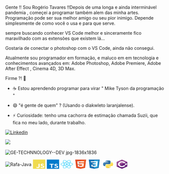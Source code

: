 Gente !! 
Sou Rogério Tavares !!Depois de uma longa e ainda interminável pandemia , começei a programar também alem das minha artes.
Programação  pode ser sua melhor amigo ou seu pior inimigo. Depende simplesmente de como você o usa e para que serve.

sempre buscando conhecer VS Code melhor e sinceramente fico maravilhado com as extensões que existem lá... 


Gostaria de conectar o photoshop com o VS Code, ainda não consegui.

Atualmente sou programador em formação,  e maluco em em tecnologia e conhecimentos avançados em: Adobe Photoshop, Adobe Premiere, Adobe After Effect , Cinema 4D, 3D Max.


Firme ?! 👋

- ☕ Estou aprendendo programar para virar  " Mike Tyson da programação "  

- 😄 "é gente de quem" ?  (Usando o diakwleto laranjalense).
- ⚡ Curiosidade: tenho uma cachorra de estimação chamada Suzii, que fica no meu lado, durante trabalho. 




[![Linkedin](https://img.shields.io/badge/LinkedIn-0077B5?style=for-the-badge&logo=linkedin&logoColor=white)](https://www.linkedin.com/in/rogtavares/)

 <a href="https://instagram.com/rogtavares" target="_blank"><img src="https://img.shields.io/badge/-Instagram-%23E4405F?style=for-the-badge&logo=instagram&logoColor=white" target="_blank"></a>




![GE-TECHNNOLOGY--DEV jpg-1836x1836](https://user-images.githubusercontent.com/91990479/148709724-e948396d-1734-4ed9-9e83-5b3499b7fb3d.jpg)




</div>
  <img align="center" alt="Rafa-Java" height="30" width="40" src="https://img.shields.io/badge/Java-ED8B00?style=for-the-badge&logo=java&logoColor=white">
  <img align="center" alt="Rafa-Js" height="30" width="40" src="https://raw.githubusercontent.com/devicons/devicon/master/icons/javascript/javascript-plain.svg">
  <img align="center" alt="Rafa-Ts" height="30" width="40" src="https://raw.githubusercontent.com/devicons/devicon/master/icons/typescript/typescript-plain.svg">
  <img align="center" alt="Rafa-React" height="30" width="40" src="https://raw.githubusercontent.com/devicons/devicon/master/icons/react/react-original.svg">
  <img align="center" alt="Rafa-HTML" height="30" width="40" src="https://raw.githubusercontent.com/devicons/devicon/master/icons/html5/html5-original.svg">
  <img align="center" alt="Rafa-CSS" height="30" width="40" src="https://raw.githubusercontent.com/devicons/devicon/master/icons/css3/css3-original.svg">
  <img align="center" alt="Rafa-Python" height="30" width="40" src="https://raw.githubusercontent.com/devicons/devicon/master/icons/python/python-original.svg">
  <img align="center" alt="Rafa-Csharp" height="30" width="40" src="https://raw.githubusercontent.com/devicons/devicon/master/icons/csharp/csharp-original.svg">
  <img align="center" alt="Rafa-Java" height="30" width="40" src="https://raw.githubusercontent.com/devicons/devicon/master/icons/java/java-original.svg
  
</div>

